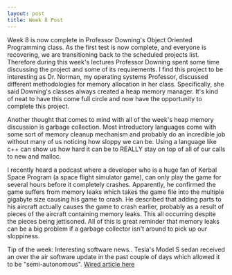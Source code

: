 ```yaml
---
layout: post
title: Week 8 Post
---
```


Week 8 is now complete in Professor Downing's Object Oriented Programming class. As the first test is now complete, and everyone is recovering, we are transitioning back to the scheduled projects list. Therefore during this week's lectures Professor Downing spent some time discussing the project and some of its requirements. I find this project to be interesting as Dr. Norman, my operating systems Professor, discussed different methodologies for memory allocation in her class. Specifically, she said Downing's classes always created a heap memory manager. It's kind of neat to have this come full circle and now have the opportunity to complete this project. 

Another thought that comes to mind with all of the week's heap memory discussion is garbage collection. Most introductory languages come with some sort of memory cleanup mechanism and probably do an incredible job without many of us noticing how sloppy we can be. Using a language like c++ can show us how hard it can be to REALLY stay on top of all of our calls to new and malloc. 

I recently heard a podcast where a developer who is a huge fan of Kerbal Space Program (a space flight simulator game), can only play the game for several hours before it completely crashes. Apparently, he confirmed the game suffers from memory leaks which takes the game file into the multiple gigabyte size causing his game to crash. He described that adding parts to his aircraft actually causes the game to crash earlier, probably as a result of pieces of the aircraft containing memory leaks. This all occurring despite the pieces being jettisoned. All of this is great reminder that memory leaks can be a big problem if a garbage collector isn't around to pick up our sloppiness. 


Tip of the week:
Interesting software news.. Tesla's Model S sedan received an over the air software update in the past couple of days which allowed it to be "semi-autonomous". [Wired article here](http://www.wired.com/2015/10/tesla-self-driving-over-air-update-live/)


